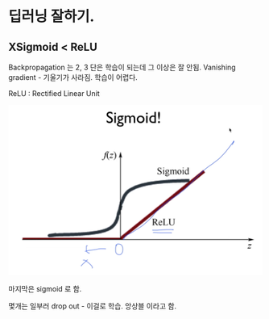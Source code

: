 # 딥러닝 잘하기.

## XSigmoid < ReLU

Backpropagation 는 2, 3 단은 학습이 되는데 그 이상은 잘 안됨.
Vanishing gradient - 기울기가 사라짐. 학습이 어렵다.

ReLU : Rectified Linear Unit

![](relu.png)

마지막은 sigmoid 로 함.

몇개는 일부러 drop out - 이걸로 학습.
앙상블 이라고 함.

